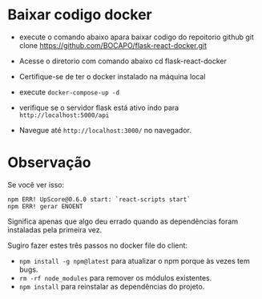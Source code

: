 # Baixar codigo docker
- execute o comando abaixo apara baixar codigo do repoitorio github
   git clone https://github.com/BOCAPO/flask-react-docker.git

- Acesse o diretorio com comando abaixo
   cd flask-react-docker 
   
- Certifique-se de ter o docker instalado na máquina local
- execute `docker-compose-up -d`
- verifique se o servidor flask está ativo indo para `http://localhost:5000/api`
- Navegue até `http://localhost:3000/` no navegador.

# Observação

Se você ver isso:

```
npm ERR! UpScore@0.6.0 start: `react-scripts start`
npm ERR! gerar ENOENT
```

Significa apenas que algo deu errado quando as dependências foram instaladas pela primeira vez.

Sugiro fazer estes três passos no docker file do client:

- `npm install -g npm@latest` para atualizar o npm porque às vezes tem bugs.
- `rm -rf node_modules` para remover os módulos existentes.
- `npm install` para reinstalar as dependências do projeto.

